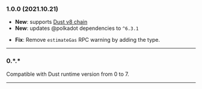 ### 1.0.0 (2021.10.21)

- **New**: supports [Dust v8 chain](https://github.com/dustprotocol/dust-chain/commit/48d31f12a8f5ee636f0620860e137e8e17c75d90)
- **New**: updates @polkadot dependencies to `^6.3.1`

<!--  -->

- **Fix**: Remove `estimateGas` RPC warning by adding the type.

---

### 0.\*.\*

Compatible with Dust runtime version from 0 to 7.

---

